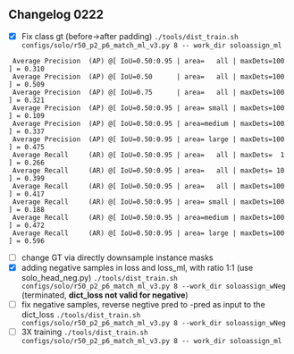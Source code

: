 ## Changelog 0222

 - [x] Fix class gt (before->after padding)
 `./tools/dist_train.sh configs/solo/r50_p2_p6_match_ml_v3.py 8 --
work_dir soloassign_ml`
```
 Average Precision  (AP) @[ IoU=0.50:0.95 | area=   all | maxDets=100 ] = 0.310
 Average Precision  (AP) @[ IoU=0.50      | area=   all | maxDets=100 ] = 0.509
 Average Precision  (AP) @[ IoU=0.75      | area=   all | maxDets=100 ] = 0.321
 Average Precision  (AP) @[ IoU=0.50:0.95 | area= small | maxDets=100 ] = 0.109
 Average Precision  (AP) @[ IoU=0.50:0.95 | area=medium | maxDets=100 ] = 0.337
 Average Precision  (AP) @[ IoU=0.50:0.95 | area= large | maxDets=100 ] = 0.475
 Average Recall     (AR) @[ IoU=0.50:0.95 | area=   all | maxDets=  1 ] = 0.266
 Average Recall     (AR) @[ IoU=0.50:0.95 | area=   all | maxDets= 10 ] = 0.399
 Average Recall     (AR) @[ IoU=0.50:0.95 | area=   all | maxDets=100 ] = 0.417
 Average Recall     (AR) @[ IoU=0.50:0.95 | area= small | maxDets=100 ] = 0.188
 Average Recall     (AR) @[ IoU=0.50:0.95 | area=medium | maxDets=100 ] = 0.472
 Average Recall     (AR) @[ IoU=0.50:0.95 | area= large | maxDets=100 ] = 0.596
```
 - [ ] change GT via directly downsample instance masks
 - [x] adding negative samples in loss and loss_ml, with ratio 1:1 (use solo_head_neg.py)
 `./tools/dist_train.sh configs/solo/r50_p2_p6_match_ml_v3.py 8 --work_dir soloassign_wNeg` (terminated, **dict_loss not valid for negative**)
 - [ ] fix negative samples, reverse negtive pred to -pred as input to the dict_loss
`./tools/dist_train.sh configs/solo/r50_p2_p6_match_ml_v3.py 8 --work_dir soloassign_wNeg`
 - [ ] 3X training
 `./tools/dist_train.sh configs/solo/r50_p2_p6_match_ml_v3.py 8 --
work_dir soloassign_ml`

<!--stackedit_data:
eyJoaXN0b3J5IjpbLTE5MjkyNDYwOTIsMzcxMDY5ODcyLC0yMT
AyNjcwMTQ3LC0zMDkwOTI1MzksLTEwMTUwNTc3MzQsLTE5MTAz
MTA4MjQsLTY0NzE5NTE2MCwxOTM5Nzk5NDI5XX0=
-->